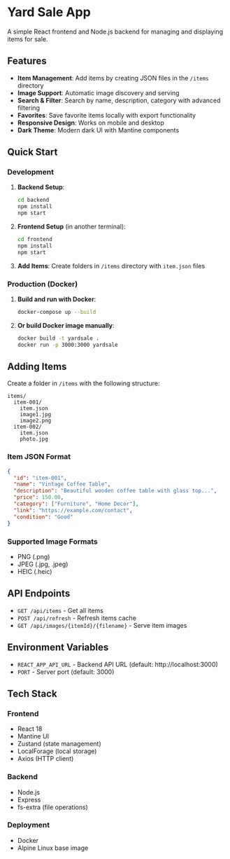 # Yard Sale App

A simple React frontend and Node.js backend for managing and displaying items for sale.

## Features

- **Item Management**: Add items by creating JSON files in the `/items` directory
- **Image Support**: Automatic image discovery and serving
- **Search & Filter**: Search by name, description, category with advanced filtering
- **Favorites**: Save favorite items locally with export functionality
- **Responsive Design**: Works on mobile and desktop
- **Dark Theme**: Modern dark UI with Mantine components

## Quick Start

### Development

1. **Backend Setup**:
   ```bash
   cd backend
   npm install
   npm start
   ```

2. **Frontend Setup** (in another terminal):
   ```bash
   cd frontend
   npm install
   npm start
   ```

3. **Add Items**: Create folders in `/items` directory with `item.json` files

### Production (Docker)

1. **Build and run with Docker**:
   ```bash
   docker-compose up --build
   ```

2. **Or build Docker image manually**:
   ```bash
   docker build -t yardsale .
   docker run -p 3000:3000 yardsale
   ```

## Adding Items

Create a folder in `/items` with the following structure:

```
items/
  item-001/
    item.json
    image1.jpg
    image2.png
  item-002/
    item.json
    photo.jpg
```

### Item JSON Format

```json
{
  "id": "item-001",
  "name": "Vintage Coffee Table",
  "description": "Beautiful wooden coffee table with glass top...",
  "price": 150.00,
  "category": ["Furniture", "Home Decor"],
  "link": "https://example.com/contact",
  "condition": "Good"
}
```

### Supported Image Formats
- PNG (.png)
- JPEG (.jpg, .jpeg)
- HEIC (.heic)

## API Endpoints

- `GET /api/items` - Get all items
- `POST /api/refresh` - Refresh items cache
- `GET /api/images/{itemId}/{filename}` - Serve item images

## Environment Variables

- `REACT_APP_API_URL` - Backend API URL (default: http://localhost:3000)
- `PORT` - Server port (default: 3000)

## Tech Stack

### Frontend
- React 18
- Mantine UI
- Zustand (state management)
- LocalForage (local storage)
- Axios (HTTP client)

### Backend
- Node.js
- Express
- fs-extra (file operations)

### Deployment
- Docker
- Alpine Linux base image
